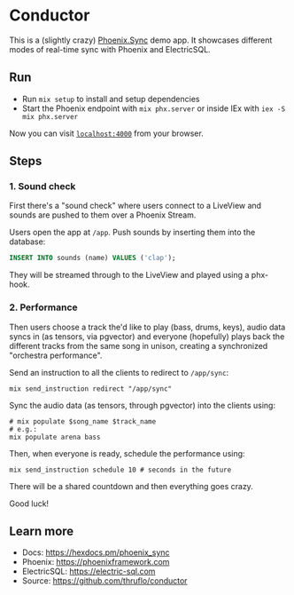 
# Conductor

This is a (slightly crazy) [Phoenix.Sync](https://hexdocs.pm/phoenix_sync) demo app. It showcases different modes of real-time sync with Phoenix and ElectricSQL.

## Run

* Run `mix setup` to install and setup dependencies
* Start the Phoenix endpoint with `mix phx.server` or inside IEx with `iex -S mix phx.server`

Now you can visit [`localhost:4000`](http://localhost:4000) from your browser.

## Steps

### 1. Sound check

First there's a "sound check" where users connect to a LiveView and sounds are pushed to them over a Phoenix Stream.

Users open the app at `/app`. Push sounds by inserting them into the database:

```sql
INSERT INTO sounds (name) VALUES ('clap');
```

They will be streamed through to the LiveView and played using a phx-hook.

### 2. Performance

Then users choose a track the'd like to play (bass, drums, keys), audio data syncs in (as tensors, via pgvector) and everyone (hopefully) plays back the different tracks from the same song in unison, creating a synchronized "orchestra performance".

Send an instruction to all the clients to redirect to `/app/sync`:

```shell
mix send_instruction redirect "/app/sync"
```

Sync the audio data (as tensors, through pgvector) into the clients using:

```shell
# mix populate $song_name $track_name
# e.g.:
mix populate arena bass
```

Then, when everyone is ready, schedule the performance using:

```shell
mix send_instruction schedule 10 # seconds in the future
```

There will be a shared countdown and then everything goes crazy.

Good luck!

## Learn more

* Docs: https://hexdocs.pm/phoenix_sync
* Phoenix: https://phoenixframework.com
* ElectricSQL: https://electric-sql.com
* Source: https://github.com/thruflo/conductor
